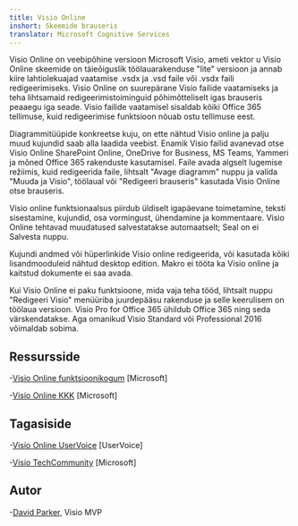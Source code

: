 ```yaml
---
title: Visio Online
inshort: Skeemide brauseris
translator: Microsoft Cognitive Services
---
```



Visio Online on veebipõhine versioon Microsoft Visio, ameti vektor u Visio Online skeemide on täieõiguslik töölauarakenduse "lite" versioon ja annab kiire lahtiolekuajad vaatamise .vsdx ja .vsd faile või .vsdx faili redigeerimiseks. Visio Online on suurepärane Visio failide vaatamiseks ja teha lihtsamaid redigeerimistoiminguid põhimõtteliselt igas brauseris peaaegu iga seade. Visio failide vaatamisel sisaldab kõiki Office 365 tellimuse, kuid redigeerimise funktsioon nõuab ostu tellimuse eest.

Diagrammitüüpide konkreetse kuju, on ette nähtud Visio online ja palju muud kujundid saab alla laadida veebist. Enamik Visio failid avanevad otse Visio Online SharePoint Online, OneDrive for Business, MS Teams, Yammeri ja mõned Office 365 rakenduste kasutamisel. Faile avada algselt lugemise režiimis, kuid redigeerida faile, lihtsalt "Avage diagramm" nuppu ja valida "Muuda ja Visio", töölaual või "Redigeeri brauseris" kasutada Visio Online otse brauseris.

Visio online funktsionaalsus piirdub üldiselt igapäevane toimetamine, teksti sisestamine, kujundid, osa vormingust, ühendamine ja kommentaare. Visio Online tehtavad muudatused salvestatakse automaatselt; Seal on ei Salvesta nuppu.

Kujundi andmed või hüperlinkide Visio online redigeerida, või kasutada kõiki lisandmooduleid nähtud desktop edition. Makro ei tööta ka Visio online ja kaitstud dokumente ei saa avada.

Kui Visio Online ei paku funktsioone, mida vaja teha tööd, lihtsalt nuppu "Redigeeri Visio" menüüriba juurdepääsu rakenduse ja selle keerulisem on töölaua versioon. Visio Pro for Office 365 ühildub Office 365 ning seda värskendatakse. Aga omanikud Visio Standard või Professional 2016 võimaldab sobima.

Ressursside
---------

-[Visio Online funktsioonikogum](https://technet.microsoft.com/library/visio-online-service-descriptoin.aspx)
    \[Microsoft\]

-[Visio Online KKK](https://support.office.com/en-us/article/Visio-Online-Frequently-Asked-Questions-e6647040-2fca-42ec-9fa5-d16a4e39e0ee?ui=en-US&rs=en-US&ad=US)
    \[Microsoft\]

Tagasiside
---------

-[Visio Online UserVoice](https://visio.uservoice.com/forums/368199-visio-online)
    \[UserVoice\]

-[Visio TechCommunity](https://techcommunity.microsoft.com/t5/Visio/ct-p/Visio)
    \[Microsoft\]

Autor
---------

-[David Parker](https://www.linkedin.com/in/bvisual/), Visio MVP


